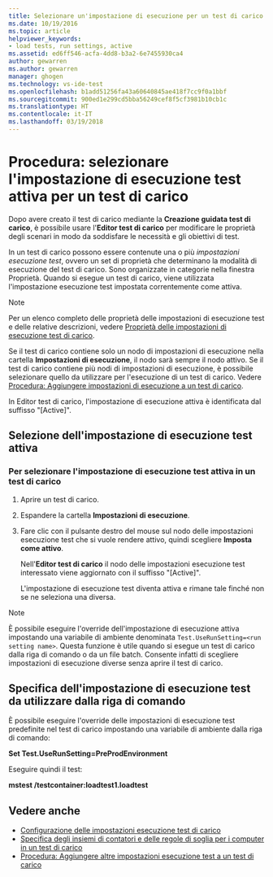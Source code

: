 ```yaml
---
title: Selezionare un'impostazione di esecuzione per un test di carico in Visual Studio | Microsoft Docs
ms.date: 10/19/2016
ms.topic: article
helpviewer_keywords:
- load tests, run settings, active
ms.assetid: ed6ff546-acfa-4dd8-b3a2-6e7455930ca4
author: gewarren
ms.author: gewarren
manager: ghogen
ms.technology: vs-ide-test
ms.openlocfilehash: b1add51256fa43a60640845ae418f7cc9f0a1bbf
ms.sourcegitcommit: 900ed1e299cd5bba56249cef8f5cf3981b10cb1c
ms.translationtype: HT
ms.contentlocale: it-IT
ms.lasthandoff: 03/19/2018
---
```

# <a name="how-to-select-the-active-run-setting-for-a-load-test"></a>Procedura: selezionare l'impostazione di esecuzione test attiva per un test di carico

Dopo avere creato il test di carico mediante la **Creazione guidata test di carico**, è possibile usare l'**Editor test di carico** per modificare le proprietà degli scenari in modo da soddisfare le necessità e gli obiettivi di test.

In un test di carico possono essere contenute una o più *impostazioni esecuzione test*, ovvero un set di proprietà che determinano la modalità di esecuzione del test di carico. Sono organizzate in categorie nella finestra Proprietà. Quando si esegue un test di carico, viene utilizzata l'impostazione esecuzione test impostata correntemente come attiva.

> [!NOTE]
> Per un elenco completo delle proprietà delle impostazioni di esecuzione test e delle relative descrizioni, vedere [Proprietà delle impostazioni di esecuzione test di carico](../test/load-test-run-settings-properties.md).

Se il test di carico contiene solo un nodo di impostazioni di esecuzione nella cartella **Impostazioni di esecuzione**, il nodo sarà sempre il nodo attivo. Se il test di carico contiene più nodi di impostazioni di esecuzione, è possibile selezionare quello da utilizzare per l'esecuzione di un test di carico. Vedere [Procedura: Aggiungere impostazioni di esecuzione a un test di carico](../test/how-to-add-additional-run-settings-to-a-load-test.md).

In Editor test di carico, l'impostazione di esecuzione attiva è identificata dal suffisso "[Active]".

## <a name="selecting-the-active-run-setting"></a>Selezione dell'impostazione di esecuzione test attiva

### <a name="to-select-the-active-run-setting-in-a-load-test"></a>Per selezionare l'impostazione di esecuzione test attiva in un test di carico

1.  Aprire un test di carico.

2.  Espandere la cartella **Impostazioni di esecuzione**.

3.  Fare clic con il pulsante destro del mouse sul nodo delle impostazioni esecuzione test che si vuole rendere attivo, quindi scegliere **Imposta come attivo**.

     Nell'**Editor test di carico** il nodo delle impostazioni esecuzione test interessato viene aggiornato con il suffisso "[Active]".

     L'impostazione di esecuzione test diventa attiva e rimane tale finché non se ne seleziona una diversa.

> [!NOTE]
>  È possibile eseguire l'override dell'impostazione di esecuzione attiva impostando una variabile di ambiente denominata `Test.UseRunSetting=<run setting name>`. Questa funzione è utile quando si esegue un test di carico dalla riga di comando o da un file batch. Consente infatti di scegliere impostazioni di esecuzione diverse senza aprire il test di carico.

## <a name="specifying-the-run-setting-to-use-from-the-command-line"></a>Specifica dell'impostazione di esecuzione test da utilizzare dalla riga di comando
 È possibile eseguire l'override delle impostazioni di esecuzione test predefinite nel test di carico impostando una variabile di ambiente dalla riga di comando:

 **Set Test.UseRunSetting=PreProdEnvironment**

 Eseguire quindi il test:

 **mstest /testcontainer:loadtest1.loadtest**

## <a name="see-also"></a>Vedere anche

- [Configurazione delle impostazioni esecuzione test di carico](../test/configure-load-test-run-settings.md)
- [Specifica degli insiemi di contatori e delle regole di soglia per i computer in un test di carico](../test/specify-counter-sets-and-threshold-rules-for-load-testing.md)
- [Procedura: Aggiungere altre impostazioni esecuzione test a un test di carico](../test/how-to-add-additional-run-settings-to-a-load-test.md)